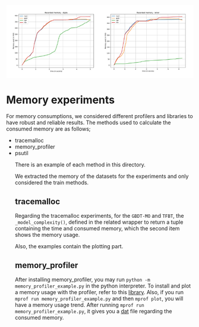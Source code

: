 ![![memory](https://github.com/samanemami/C_GB-EX/blob/main/docs/letter-all.jpg)](https://github.com/samanemami/C_GB-EX/blob/main/docs/letter-all.jpg)

# Memory experiments

For memory consumptions, we considered different profilers and libraries to have robust and reliable results.
The methods used to calculate the consumed memory are as follows;
<ul>
  <li> tracemalloc </li>
  <li> memory_profiler </li>
  <li> psutil </li>



There is an example of each method in this directory.

We extracted the memory of the datasets for the experiments and only considered the train methods.

## tracemalloc

Regarding the tracemalloc experiments, for the `GBDT-MO` and `TFBT`, the `_model_complexity()`, defined in the related wrapper to return a tuple containing the time and consumed memory, which the second item shows the memory usage.

Also, the examples contain the plotting part.

## memory_profiler

After installing memory_profiler, you may run `python -m memory_profiler_example.py` in the python interpreter.
To install and plot a memory usage with the profiler, refer to this [library](https://pypi.org/project/memory-profiler/).
Also, if you run `mprof run memory_profiler_example.py` and then `mprof plot`, you will have a memory usage trend.
After running `mprof run memory_profiler_example.py`, it gives you a [dat](https://github.com/samanemami/C_GB-EX/blob/main/Memory%20Experiments/mprofile_20211005101227.dat) file regarding the consumed memory.
